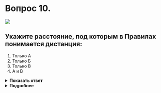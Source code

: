 # Вопрос 10.

![](https://s.drom.ru/i24227/pdd/tickets/2016/1542608690.jpg)

## Укажите расстояние, под которым в Правилах понимается дистанция:

1. Только А
2. Только Б
3. Только В
4. А и В

<details>
<summary><b>Показать ответ</b></summary>
Правильный ответ: 2
</details>
<details>
<summary><b>Подробнее</b></summary>
Расстояние «Б» - дистанция между попутными транспортными средствами. Расстояние «А» - интервал между встречными транспортными средствами, расстояние «В» - интервал между попутными транспортными средствами.
(Пункт 9.10 ПДД)
</details>